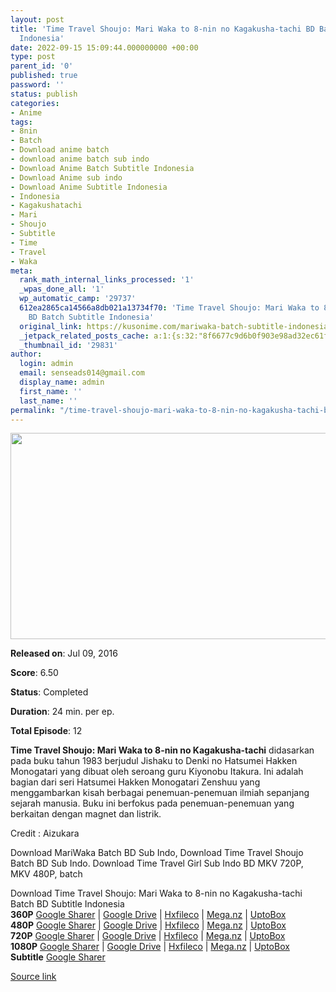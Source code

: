 ```yaml
---
layout: post
title: 'Time Travel Shoujo: Mari Waka to 8-nin no Kagakusha-tachi BD Batch Subtitle
  Indonesia'
date: 2022-09-15 15:09:44.000000000 +00:00
type: post
parent_id: '0'
published: true
password: ''
status: publish
categories:
- Anime
tags:
- 8nin
- Batch
- Download anime batch
- download anime batch sub indo
- Download Anime Batch Subtitle Indonesia
- Download Anime sub indo
- Download Anime Subtitle Indonesia
- Indonesia
- Kagakushatachi
- Mari
- Shoujo
- Subtitle
- Time
- Travel
- Waka
meta:
  rank_math_internal_links_processed: '1'
  _wpas_done_all: '1'
  wp_automatic_camp: '29737'
  612ea2865ca14566a8db021a13734f70: 'Time Travel Shoujo: Mari Waka to 8-nin no Kagakusha-tachi
    BD Batch Subtitle Indonesia'
  original_link: https://kusonime.com/mariwaka-batch-subtitle-indonesia/
  _jetpack_related_posts_cache: a:1:{s:32:"8f6677c9d6b0f903e98ad32ec61f8deb";a:2:{s:7:"expires";i:1663297890;s:7:"payload";a:3:{i:0;a:1:{s:2:"id";i:28111;}i:1;a:1:{s:2:"id";i:28117;}i:2;a:1:{s:2:"id";i:24815;}}}}
  _thumbnail_id: '29831'
author:
  login: admin
  email: senseads014@gmail.com
  display_name: admin
  first_name: ''
  last_name: ''
permalink: "/time-travel-shoujo-mari-waka-to-8-nin-no-kagakusha-tachi-bd-batch-subtitle-indonesia/"
---
```

<p><img width="600" height="330" src="{{ site.baseurl }}/assets/2022/09/Time-Travel-Shoujo-Mari-Waka-to-8-nin-no-Kagakusha-tachi.jpg" class="attachment-thumb-large size-thumb-large wp-post-image" alt="" loading="lazy" title="Time Travel Shoujo: Mari Waka to 8-nin no Kagakusha-tachi BD Batch Subtitle Indonesia" srcset="https://kusonime.com/wp-content/uploads/2022/02/Time-Travel-Shoujo-Mari-Waka-to-8-nin-no-Kagakusha-tachi.jpg 600w, https://kusonime.com/wp-content/uploads/2022/02/Time-Travel-Shoujo-Mari-Waka-to-8-nin-no-Kagakusha-tachi-300x165.jpg 300w, https://kusonime.com/wp-content/uploads/2022/02/Time-Travel-Shoujo-Mari-Waka-to-8-nin-no-Kagakusha-tachi-520x286.jpg 520w" sizes="(max-width: 600px) 100vw, 600px" />
<p><b>Released on</b>: Jul 09, 2016</p>
<p>
<p><b>Score</b>: 6.50</p>
<p>
<p><b>Status</b>: Completed</p>
<p>
<p><b>Duration</b>: 24 min. per ep.</p>
<p>
<p><b>Total Episode</b>: 12</p>
<p>
<p><strong>Time Travel Shoujo: Mari Waka to 8-nin no Kagakusha-tachi</strong> didasarkan pada buku tahun 1983 berjudul Jishaku to Denki no Hatsumei Hakken Monogatari yang dibuat oleh seroang guru Kiyonobu Itakura. Ini adalah bagian dari seri Hatsumei Hakken Monogatari Zenshuu yang menggambarkan kisah berbagai penemuan-penemuan ilmiah sepanjang sejarah manusia. Buku ini berfokus pada penemuan-penemuan yang berkaitan dengan magnet dan listrik.</p>
<p>
<p>Credit : Aizukara</p>
<p>
<p>Download MariWaka Batch BD Sub Indo, Download Time Travel Shoujo Batch BD Sub Indo. Download Time Travel Girl Sub Indo BD MKV 720P, MKV 480P, batch</p>
<p>
<div class="smokeddl">
<div class="smokettl">Download Time Travel Shoujo: Mari Waka to 8-nin no Kagakusha-tachi Batch BD Subtitle Indonesia</div>
<div class="smokeurl"><strong>360P</strong> <a href="https://acefile.co/f/67211604/kusonime-gadis-perjalanan-waktu-bd-360p-rar" target="_blank" rel="noopener noreferrer">Google Sharer</a> | <a href="https://drive.google.com/uc?export=download&amp;id=1r4xtG2ERtMYSRpPBu0JiU8axnlwFhZIP" target="_blank" rel="noopener">Google Drive</a> | <a href="https://hxfile.co/s0svf14sh1s4" target="_blank" rel="noopener">Hxfileco</a> | <a href="https://mega.nz/file/zToEWKLS#mzjuMIUi84DYCdt9QGG16NZ6bGqewAsiRqYgaFpyzeQ" target="_blank" rel="noopener">Mega.nz</a> | <a href="https://uptobox.com/xst8kgcy732i" target="_blank" rel="noopener">UptoBox</a></div>
<div class="smokeurl"><strong>480P</strong> <a href="https://acefile.co/f/67211608/kusonime-gadis-perjalanan-waktu-bd-480p-rar" target="_blank" rel="noopener noreferrer">Google Sharer</a> | <a href="https://drive.google.com/uc?export=download&amp;id=1sQZOa9wZSUpt2L-E-YusiMH7yo7JF-mK" target="_blank" rel="noopener">Google Drive</a> | <a href="https://hxfile.co/6h32r77g6tmd" target="_blank" rel="noopener">Hxfileco</a> | <a href="https://mega.nz/file/WTpQSYwD#o_UNhE7s5IGTrSnbGw8MNW-hfXjIVDk_aAS6Mj5QVJQ" target="_blank" rel="noopener">Mega.nz</a> | <a href="https://uptobox.com/2x33dl3woopo" target="_blank" rel="noopener">UptoBox</a></div>
<div class="smokeurl"><strong>720P</strong> <a href="https://acefile.co/f/67211611/kusonime-gadis-perjalanan-waktu-bd-720p-rar" target="_blank" rel="noopener noreferrer">Google Sharer</a> | <a href="https://drive.google.com/uc?export=download&amp;id=13XRMehaJ2CGvkGWQTRc9SrLZ6RTBbu2S" target="_blank" rel="noopener">Google Drive</a> | <a href="https://hxfile.co/ai2amg6zetg1" target="_blank" rel="noopener">Hxfileco</a> | <a href="https://mega.nz/file/eWh2xIxS#pVj8OgecgBmqk7Q9GSwlgpjmx9QG-Zwyy7eDLRe3neM" target="_blank" rel="noopener">Mega.nz</a> | <a href="https://uptobox.com/2bi8qv8zg3eh" target="_blank" rel="noopener">UptoBox</a></div>
<div class="smokeurl"><strong>1080P</strong> <a href="https://acefile.co/f/67211613/kusonime-gadis-perjalanan-waktu-bd-1080p-rar" target="_blank" rel="noopener noreferrer">Google Sharer</a> | <a href="https://drive.google.com/uc?export=download&amp;id=19dwjtvv8Fwte2QALvdNipA5I5AaGxR01" target="_blank" rel="noopener">Google Drive</a> | <a href="https://hxfile.co/w81x1h8zs6pt" target="_blank" rel="noopener">Hxfileco</a> | <a href="https://mega.nz/file/vbxWhKiT#2wO4XeMKgzIqVN5c-qJQVbl5a-ZLxNeZzuwws-n6l9c" target="_blank" rel="noopener">Mega.nz</a> | <a href="https://uptobox.com/2juejddrxfmf" target="_blank" rel="noopener">UptoBox</a></div>
<div class="smokeurl"><strong>Subtitle</strong> <a href="https://acefile.co/f/67211617/kusonime-gadis-perjalanan-waktu-bd-fontsubs-rar" target="_blank" rel="noopener noreferrer">Google Sharer</a></div>
</div>
<p><a href="https://kusonime.com/mariwaka-batch-subtitle-indonesia/">Source link </a></p>
